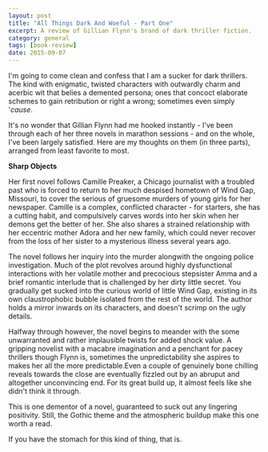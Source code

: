 ```yaml
---
layout: post
title: "All Things Dark And Woeful - Part One"
excerpt: A review of Gillian Flynn's brand of dark thriller fiction.
category: general
tags: [book-review]
date: 2015-09-07
---
```


I'm going to come clean and confess that I am a sucker for dark thrillers. The kind with enigmatic, twisted characters with outwardly charm and acerbic wit that belies a demented persona; ones that concoct elaborate schemes to gain retribution or right a wrong; sometimes even simply '<i>cause</i>.

It's no wonder that Gillian Flynn had me hooked instantly - I've been through each of her three novels in marathon sessions - and on the whole, I've been largely satisfied. Here are my thoughts on them (in three parts), arranged from least favorite to most.

<b>Sharp Objects</b>

Her first novel follows Camille Preaker, a Chicago journalist with a troubled past who is forced to return to her much despised hometown of Wind Gap, Missouri, to cover the serious of gruesome murders of young girls for her newspaper. Camille is a complex, conflicted character - for starters, she has a cutting habit, and compulsively carves words into her skin when her demons get the better of her. She also shares a strained relationship with her eccentric mother Adora and her new family, which could never recover from the loss of her sister to a mysterious illness several years ago.

The novel follows her inquiry into the murder alongwith the ongoing police investigation. Much of the plot revolves around highly dysfunctional interactions with her volatile mother and precocious stepsister Amma and a brief romantic interlude that is challenged by her dirty little secret. You gradually get sucked into the curious world of little Wind Gap, existing in its own claustrophobic bubble isolated from the rest of the world. The author holds a mirror inwards on its characters, and doesn't scrimp on the ugly details.

Halfway through however, the novel begins to meander with the some unwarranted and rather implausible twists for added shock value. A gripping novelist with a macabre imagination and a penchant for pacey thrillers though Flynn is, sometimes the unpredictability she aspires to makes her all the more predictable.Even a couple of genuinely bone chilling reveals towards the close are eventually fizzled out by an abruput and altogether unconvincing end. For its great build up, it almost feels like she didn't think it through. 

This is one dementor of a novel, guaranteed to suck out any lingering positivity. Still, the Gothic theme and the atmospheric buildup make this one worth a read.

If you have the stomach for this kind of thing, that is.